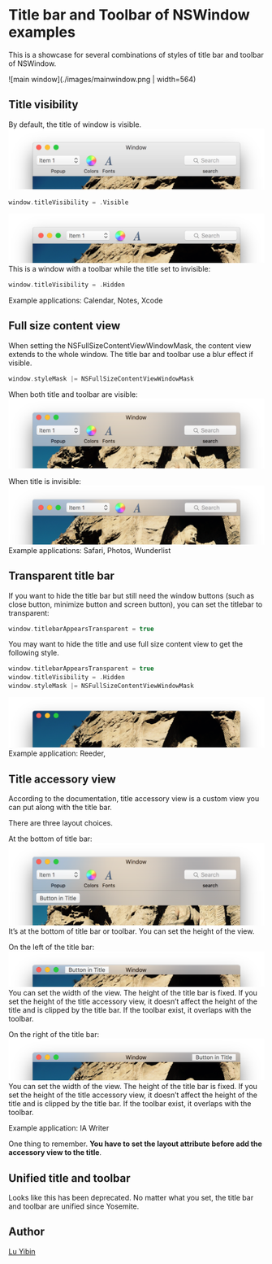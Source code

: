 # Title bar and Toolbar of NSWindow examples
This is a showcase for several combinations of styles of title bar and toolbar of NSWindow.

![main window](./images/mainwindow.png | width=564)

## Title visibility
By default, the title of window is visible.
![window with title visible](./images/title_visible_window.png)

```swift
window.titleVisibility = .Visible
```

![window with title invisible](./images/title_hidden_window.png)
This is a window with a toolbar while the title set to invisible:

```swift
window.titleVisibility = .Hidden
```
Example applications: Calendar, Notes, Xcode

## Full size content view
When setting the NSFullSizeContentViewWindowMask, the content view extends to the whole window. The title bar and toolbar use a blur effect if visible.
```swift
window.styleMask |= NSFullSizeContentViewWindowMask
```

When both title and toolbar are visible:
![full size content view](./images/full_size_content.png)

When title is invisible:
![full size content view without title](./images/full_size_content_without_title.png)
Example applications: Safari, Photos, Wunderlist

## Transparent title bar
If you want to hide the title bar but still need the window buttons (such as close button, minimize button and screen button), you can set the titlebar to transparent:
```swift
window.titlebarAppearsTransparent = true
```

You may want to hide the title and use full size content view to get the following style.
```swift
window.titlebarAppearsTransparent = true
window.titleVisibility = .Hidden
window.styleMask |= NSFullSizeContentViewWindowMask
```
![transparent titlebar](./images/transparent_title.png)
Example application: Reeder, 

## Title accessory view
According to the documentation, title accessory view is a custom view you can put along with the title bar.

There are three layout choices.

At the bottom of title bar:
![title accessory view at the bottom of the title bar](./images/title_accessory_view_at_bottom.png)
It’s at the bottom of title bar or toolbar. You can set the height of the view.

On the left of the title bar:
![title accessory view on the left of the title bar](./images/title_accessory_view_on_left.png)
You can set the width of the view. The height of the title bar is fixed. If you set the height of the title accessory view, it doesn’t affect the height of the title and is clipped by the title bar. If the toolbar exist, it overlaps with the toolbar.

On the right of the title bar:
![title accessory view on the right of the title bar](./images/title_accessory_view_on_right.png)
You can set the width of the view. The height of the title bar is fixed. If you set the height of the title accessory view, it doesn’t affect the height of the title and is clipped by the title bar. If the toolbar exist, it overlaps with the toolbar.

Example application: IA Writer

One thing to remember. **You have to set the layout attribute before add the accessory view to the title**.

## Unified title and toolbar
Looks like this has been deprecated. No matter what you set, the title bar and toolbar are unified since Yosemite.

## Author
[Lu Yibin](http://robin.github.io)